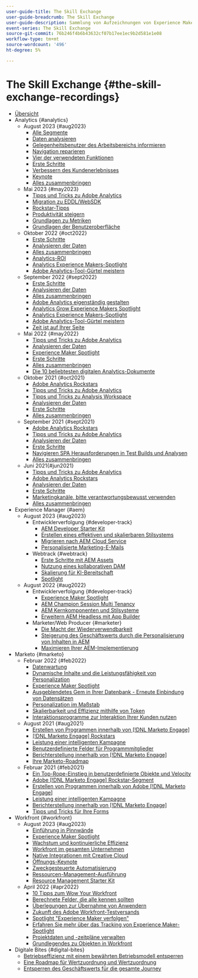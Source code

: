 ```yaml
---
user-guide-title: The Skill Exchange
user-guide-breadcrumb: The Skill Exchange
user-guide-description: Sammlung von Aufzeichnungen von Experience Makers The Skill Exchange
event-series: The Skill Exchange
source-git-commit: 76b246f4b6b43632cf07b17ee1ec9b2d581e1e08
workflow-type: tm+mt
source-wordcount: '496'
ht-degree: 5%

---
```



# The Skill Exchange {#the-skill-exchange-recordings}

+ [Übersicht](overview.md)
+ Analytics {#analytics}
   + August 2023 {#aug2023}
      + [Alle Segmente](analytics/aug2023/spotlight-segments.md)
      + [Daten analysieren](analytics/aug2023/analyze-the-data.md)
      + [Gelegenheitsbenutzer des Arbeitsbereichs informieren](analytics/aug2023/spotlight-workspace-user.md)
      + [Navigation reparieren](analytics/aug2023/fix-navigation.md)
      + [Vier der verwendeten Funktionen](analytics/aug2023/data-analysis.md)
      + [Erste Schritte](analytics/aug2023/getting-started.md)
      + [Verbessern des Kundenerlebnisses](analytics/aug2023/anti-conversion.md)
      + [Keynote](analytics/aug2023/keynote.md)
      + [Alles zusammenbringen](analytics/aug2023/putting-together.md)
   + Mai 2023 {#may2023}
      + [Tipps und Tricks zu Adobe Analytics](analytics/may2023/tips-and-tricks.md)
      + [Migration zu EDDL/WebSDK](analytics/may2023/migrate.md)
      + [Rockstar-Tipps](analytics/may2023/rockstar-tips.md)
      + [Produktivität steigern](analytics/may2023/productivity.md)
      + [Grundlagen zu Metriken](analytics/may2023/metrics.md)
      + [Grundlagen der Benutzeroberfläche](analytics/may2023/user-interface.md)
   + Oktober 2022 {#oct2022}
      + [Erste Schritte](analytics/oct2022/getting-started.md)
      + [Analysieren der Daten](analytics/oct2022/analyzing-the-data.md)
      + [Alles zusammenbringen](analytics/oct2022/putting-it-all-together.md)
      + [Analytics-ROI](analytics/oct2022/analytics-roi.md)
      + [Analytics Experience Makers-Spotlight](analytics/oct2022/spotlight.md)
      + [Adobe Analytics-Tool-Gürtel meistern](analytics/oct2022/toolbelt.md)
   + September 2022 {#sept2022}
      + [Erste Schritte](analytics/sept2022/getting-started.md)
      + [Analysieren der Daten](analytics/sept2022/analyzing-the-data.md)
      + [Alles zusammenbringen](analytics/sept2022/putting-it-all-together.md)
      + [Adobe Analytics eigenständig gestalten](analytics/sept2022/making-analytics-your-own.md)
      + [Analytics Grow Experience Makers Spotlight](analytics/sept2022/grow-spotlight.md)
      + [Analytics Experience Makers-Spotlight](analytics/sept2022/learn-spotlight.md)
      + [Adobe Analytics-Tool-Gürtel meistern](analytics/sept2022/toolbelt.md)
      + [Zeit ist auf Ihrer Seite](analytics/sept2022/time-is-on-your-side.md)
   + Mai 2022 {#may2022}
      + [Tipps und Tricks zu Adobe Analytics](analytics/may2022/tips-and-tricks.md)
      + [Analysieren der Daten](analytics/may2022/analyze-data.md)
      + [Experience Maker Spotlight](analytics/may2022/experience-makers-spotlight.md)
      + [Erste Schritte](analytics/may2022/getting-started.md)
      + [Alles zusammenbringen](analytics/may2022/putting-all-together.md)
      + [Die 10 beliebtesten digitalen Analytics-Dokumente](analytics/may2022/top-ten.md)
   + Oktober 2021 {#oct2021}
      + [Adobe Analytics Rockstars](analytics/oct2021/analytics-rockstars.md)
      + [Tipps und Tricks zu Adobe Analytics](analytics/oct2021/tips-and-tricks.md)
      + [Tipps und Tricks zu Analysis Workspace](analytics/oct2021/analysis-workspace-tips-and-tricks.md)
      + [Analysieren der Daten](analytics/oct2021/analyze-data.md)
      + [Erste Schritte](analytics/oct2021/getting-started.md)
      + [Alles zusammenbringen](analytics/oct2021/putting-all-together.md)
   + September 2021 {#sept2021}
      + [Adobe Analytics Rockstars](analytics/sept2021/analytics-rockstars.md)
      + [Tipps und Tricks zu Adobe Analytics](analytics/sept2021/tips-and-tricks.md)
      + [Analysieren der Daten](analytics/sept2021/analyze-data.md)
      + [Erste Schritte](analytics/sept2021/getting-started.md)
      + [Navigieren SPA Herausforderungen in Test Builds und Analysen](analytics/sept2021/navigate-spa.md)
      + [Alles zusammenbringen](analytics/sept2021/putting-all-together.md)
   + Juni 2021{#jun2021}
      + [Tipps und Tricks zu Adobe Analytics](analytics/jun2021/tips-and-tricks.md)
      + [Adobe Analytics Rockstars](analytics/jun2021/analytics-rockstars.md)
      + [Analysieren der Daten](analytics/jun2021/analyze-data.md)
      + [Erste Schritte](analytics/jun2021/getting-started.md)
      + [Marketingkanäle, bitte verantwortungsbewusst verwenden](analytics/jun2021/marketing-channels.md)
      + [Alles zusammenbringen](analytics/jun2021/putting-all-together.md)
+ Experience Manager {#aem}
   + August 2023 {#aug2023}
      + Entwicklerverfolgung {#developer-track}
         + [AEM Developer Starter Kit](aem/aug2023/deploy-new-project.md)
         + [Erstellen eines effektiven und skalierbaren Stilsystems](aem/aug2023/scalable-style-system.md)
         + [Migrieren nach AEM Cloud Service](aem/aug2023/migrate-to-aemcs.md)
         + [Personalisierte Marketing-E-Mails](aem/aug2023/personalized-marketing-emails.md)
      + Webtrack {#webtrack}
         + [Erste Schritte mit AEM Assets](aem/aug2023/getting-started-aem-assets.md)
         + [Nutzung eines kollaborativen DAM](aem/aug2023/collaborative-dam.md)
         + [Skalierung für KI-Bereitschaft](aem/aug2023/metadata.md)
         + [Spotlight](aem/aug2023/spotlight.md)
   + August 2022 {#aug2022}
      + Entwicklerverfolgung {#developer-track}
         + [Experience Maker Spotlight](aem/aug2022/spotlight.md)
         + [AEM Champion Session Multi Tenancy](aem/aug2022/multi-tenancy.md)
         + [AEM Kernkomponenten und Stilsysteme](aem/aug2022/core-components.md)
         + [Erweitern AEM Headless mit App Builder](aem/aug2022/app-builder.md)
      + Marketer/Web Producer {#marketer}
         + [Die Macht der Wiederverwendbarkeit](aem/aug2022/reusability.md)
         + [Steigerung des Geschäftswerts durch die Personalisierung von Inhalten in AEM](aem/aug2022/personalization.md)
         + [Maximieren Ihrer AEM-Implementierung](aem/aug2022/implementation.md)
+ Marketo {#marketo}
   + Februar 2022 {#feb2022}
      + [Datenwartung](marketo/feb2022/data-maintenance.md)
      + [Dynamische Inhalte und die Leistungsfähigkeit von Personalization](marketo/feb2022/dynamic-content.md)
      + [Experience Maker Spotlight](marketo/feb2022/experience-makers-spotlight.md)
      + [Ausgeblendetes Gem in Ihrer Datenbank - Erneute Einbindung von Datensätzen](marketo/feb2022/hidden-gems.md)
      + [Personalization im Maßstab](marketo/feb2022/personalization-at-scale.md)
      + [Skalierbarkeit und Effizienz mithilfe von Token](marketo/feb2022/using-tokens.md)
      + [Interaktionsprogramme zur Interaktion Ihrer Kunden nutzen](marketo/feb2022/utilize-engagement-programs.md)
   + August 2021 {#aug2021}
      + [Erstellen von Programmen innerhalb von [!DNL Marketo Engage]](marketo/aug2021/create-programs.md)
      + [[!DNL Marketo Engage] Rockstars](marketo/aug2021/engage-rockstars.md)
      + [Leistung einer intelligenten Kampagne](marketo/aug2021/smart-campaign.md)
      + [Benutzerdefinierte Felder für Programmmitglieder](marketo/aug2021/program-member-custom-fields.md)
      + [Berichterstellung innerhalb von [!DNL Marketo Engage]](marketo/aug2021/reporting.md)
      + [Ihre Marketo-Roadmap](marketo/aug2021/marketo-roadmap.md)
   + Februar 2021 {#feb2021}
      + [Ein Top-Rope-Einstieg in benutzerdefinierte Objekte und Velocity](marketo/feb2021/custom-objects.md)
      + [Adobe [!DNL Marketo Engage]  Rockstar-Segment](marketo/feb2021/rockstar.md)
      + [Erstellen von Programmen innerhalb von Adobe [!DNL Marketo Engage]](marketo/feb2021/create-programs.md)
      + [Leistung einer intelligenten Kampagne](marketo/feb2021/power-of-smart-campaign.md)
      + [Berichterstellung innerhalb von [!DNL Marketo Engage]](marketo/feb2021/reporting-within-marketo.md)
      + [Tipps und Tricks für Ihre Forms](marketo/feb2021/forms-tips-and-tricks.md)
+ Workfront {#workfront}
   + August 2023 {#aug2023}
      + [Einführung in Pinnwände](workfront/aug2023/introduction-to-boards.md)
      + [Experience Maker Spotlight](workfront/aug2023/spotlight.md)
      + [Wachstum und kontinuierliche Effizienz](workfront/aug2023/growth-continued-efficiencies.md)
      + [Workfront im gesamten Unternehmen](workfront/aug2023/workfront-across-enterprise.md)
      + [Native Integrationen mit Creative Cloud](workfront/aug2023/native-integtrations.md)
      + [Öffnungs-Keynote](workfront/aug2023/opening-keynote.md)
      + [Zweckgesteuerte Automatisierung](workfront/aug2023/automations.md)
      + [Ressourcen-Management-Ausführung](workfront/aug2023/resource-management-burnout.md)
      + [Resource Management Starter Kit](workfront/aug2023/resource-management-starter-kit.md)
   + April 2022 {#apr2022}
      + [10 Tipps zum Wow Your Workfront](workfront/apr2022/ten-tips.md)
      + [Berechnete Felder, die alle kennen sollten](workfront/apr2022/calculated-fields.md)
      + [Überlegungen zur Übernahme von Anwendern](workfront/apr2022/user-adoption.md)
      + [Zukunft des Adobe Workfront-Testversands](workfront/apr2022/workfront-proof.md)
      + [Spotlight &quot;Experience Maker verfolgen&quot;](workfront/apr2022/grow-track-spotlight.md)
      + [Erfahren Sie mehr über das Tracking von Experience Maker-Spotlight](workfront/apr2022/learn-track-spotlight.md)
      + [Projektdaten und -zeitpläne verwalten](workfront/apr2022/projects-dates-timelines.md)
      + [Grundlegendes zu Objekten in Workfront](workfront/apr2022/understanding-objects.md)
+ Digitale Bites {#digital-bites}
   + [Betriebseffizienz mit einem bewährten Betriebsmodell entsperren](digital-bites/operational-model.md)
   + [Eine Roadmap für Wertzuordnung und Wertzuordnung](digital-bites/roadmap.md)
   + [Entsperren des Geschäftswerts für die gesamte Journey](digital-bites/business-value.md)
